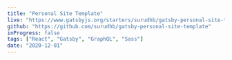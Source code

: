 ```yaml
---
title: "Personal Site Template"
live: "https://www.gatsbyjs.org/starters/surudhb/gatsby-personal-site-template/"
github: "https://github.com/surudhb/gatsby-personal-site-template"
inProgress: false
tags: ["React", "Gatsby", "GraphQL", "Sass"]
date: "2020-12-01"
---
```

